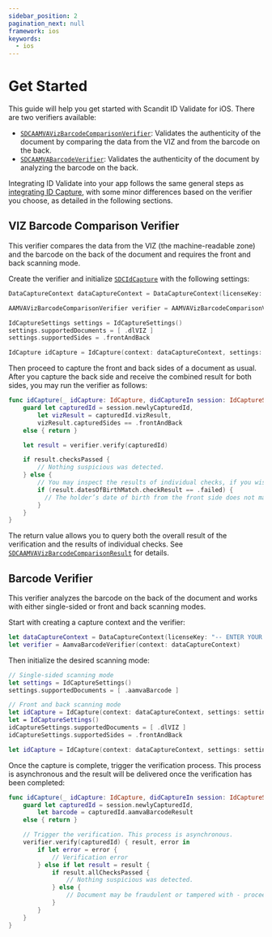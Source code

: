 ```yaml
---
sidebar_position: 2
pagination_next: null
framework: ios
keywords:
  - ios
---
```


# Get Started

This guide will help you get started with Scandit ID Validate for iOS. There are two verifiers available:

* [`SDCAAMVAVizBarcodeComparisonVerifier`](https://docs.scandit.com/data-capture-sdk/ios/id-capture/api/aamva-viz-barcode-comparison-verifier.html#class-scandit.datacapture.id.AamvaVizBarcodeComparisonVerifier): Validates the authenticity of the document by comparing the data from the VIZ and from the barcode on the back.
* [`SDCAAMVABarcodeVerifier`](https://docs.scandit.com/data-capture-sdk/ios/id-capture/api/aamva-barcode-verifier.html#class-scandit.datacapture.id.AamvaBarcodeVerifier): Validates the authenticity of the document by analyzing the barcode on the back.

Integrating ID Validate into your app follows the same general steps as [integrating ID Capture](../id-capture/get-started.md), with some minor differences based on the verifier you choose, as detailed in the following sections.

## VIZ Barcode Comparison Verifier

This verifier compares the data from the VIZ (the machine-readable zone) and the barcode on the back of the document and requires the front and back scanning mode.

Create the verifier and initialize [`SDCIdCapture`](https://docs.scandit.com/data-capture-sdk/ios/id-capture/api/id-capture.html#class-scandit.datacapture.id.IdCapture) with the following settings:

```swift
DataCaptureContext dataCaptureContext = DataCaptureContext(licenseKey: "-- ENTER YOUR SCANDIT LICENSE KEY HERE --")

AAMVAVizBarcodeComparisonVerifier verifier = AAMVAVizBarcodeComparisonVerifier()

IdCaptureSettings settings = IdCaptureSettings()
settings.supportedDocuments = [ .dlVIZ ]
settings.supportedSides = .frontAndBack

IdCapture idCapture = IdCapture(context: dataCaptureContext, settings: idCaptureSettings)
```

Then proceed to capture the front and back sides of a document as usual. After you capture the back side and receive the combined result for both sides, you may run the verifier as follows:

```swift
func idCapture(_ idCapture: IdCapture, didCaptureIn session: IdCaptureSession, frameData: FrameData) {
    guard let capturedId = session.newlyCapturedId,
        let vizResult = capturedId.vizResult,
        vizResult.capturedSides == .frontAndBack
    else { return }

    let result = verifier.verify(capturedId)

    if result.checksPassed {
        // Nothing suspicious was detected.
    } else {
        // You may inspect the results of individual checks, if you wish:
        if (result.datesOfBirthMatch.checkResult == .failed) {
          // The holder’s date of birth from the front side does not match the one encoded in the barcode.
        }
    }
}
```

The return value allows you to query both the overall result of the verification and the results of individual checks. See [`SDCAAMVAVizBarcodeComparisonResult`](https://docs.scandit.com/data-capture-sdk/ios/id-capture/api/aamva-viz-barcode-comparison-verifier.html#class-scandit.datacapture.id.AamvaVizBarcodeComparisonResult) for details.

## Barcode Verifier

This verifier analyzes the barcode on the back of the document and works with either single-sided or front and back scanning modes.

Start with creating a capture context and the verifier:

```swift
let dataCaptureContext = DataCaptureContext(licenseKey: "-- ENTER YOUR SCANDIT LICENSE KEY HERE --")
let verifier = AamvaBarcodeVerifier(context: dataCaptureContext)
```

Then initialize the desired scanning mode:

```swift
// Single-sided scanning mode
let settings = IdCaptureSettings()
settings.supportedDocuments = [ .aamvaBarcode ]

// Front and back scanning mode
let idCapture = IdCapture(context: dataCaptureContext, settings: settings)
let = IdCaptureSettings()
idCaptureSettings.supportedDocuments = [ .dlVIZ ]
idCaptureSettings.supportedSides = .frontAndBack

let idCapture = IdCapture(context: dataCaptureContext, settings: settings)
```

Once the capture is complete, trigger the verification process. This process is asynchronous and the result will be delivered once the verification has been completed:

```swift
func idCapture(_ idCapture: IdCapture, didCaptureIn session: IdCaptureSession, frameData: FrameData) {
    guard let capturedId = session.newlyCapturedId,
        let barcode = capturedId.aamvaBarcodeResult
    else { return }

    // Trigger the verification. This process is asynchronous.
    verifier.verify(capturedId) { result, error in
        if let error = error {
            // Verification error
        } else if let result = result {
            if result.allChecksPassed {
                // Nothing suspicious was detected.
            } else {
                // Document may be fraudulent or tampered with - proceed with caution.
            }
        }
    }
}
```